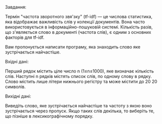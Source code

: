 Завдання: 

Термін "частота зворотного звя'зку" (tf-idf) — це числова статистика, яка відображає важливість слів у колекції документів. Вона часто використовується в інформаційно-пошуковій системі. Кількість разів, що з'являється слово в документі (частота слів), є одним з основних факторів для tf-idf.

Вам пропонується написати програму, яка знаходить слово яке зустрічається найчастіше.

Вхідні дані:

Перший рядок містить ціле число
n (1≤n≤1000), яке визначає кількість слів. Наступні
n рядків містять список слів, по одному слову в рядку. Слово містить лише літери нижнього регістру та може містити до
20
20 символів.

Вихідні дані:

Виведіть слово, яке зустрічається найчастіше та частоту з якою воно зустрічається через пропуск. Якщо таких слів декілька, то виберіть те, що пізніше в лексикографічному порядку.
